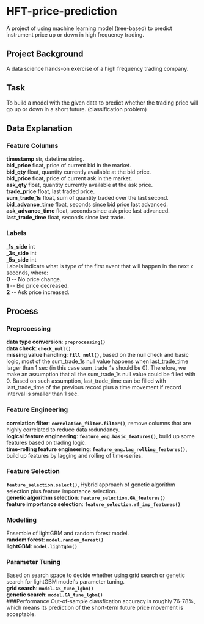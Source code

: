 # HFT-price-prediction
A project of using machine learning model (tree-based) to predict instrument price up or down in high frequency trading.

## Project Background
A data science hands-on exercise of a high frequency trading company. 

## Task
To build a model with the given data to predict whether the trading price will go up or down in a short future. (classification problem)

## Data Explanation
### Feature Columns
<b>timestamp</b>  str, datetime string.<br>
<b>bid_price</b>  float, price of current bid in the market.<br>
<b>bid_qty</b>  float, quantity currently available at the bid price.<br>
<b>bid_price</b>  float, price of current ask in the market.<br>
<b>ask_qty</b>  float, quantity currently available at the ask price.<br>
<b>trade_price</b>  float, last traded price.<br>
<b>sum_trade_1s</b>  float, sum of quantity traded over the last second.<br>
<b>bid_advance_time</b>  float, seconds since bid price last advanced.<br>
<b>ask_advance_time</b>  float, seconds since ask price last advanced.<br>
<b>last_trade_time</b>  float, seconds since last trade.<br>
### Labels
<b>_1s_side</b> int<br>
<b>_3s_side</b> int<br>
<b>_5s_side</b> int<br>
Labels indicate what is type of the first event that will happen in the next x seconds, where:<br>
<b>0</b> -- No price change.<br>
<b>1</b> -- Bid price decreased.<br>
<b>2</b> -- Ask price increased.<br>

## Process
### Preprocessing
<b>data type conversion</b>: **`preprocessing()`**<br>
<b>data check</b>: **`check_null()`**<br>
<b>missing value handling</b>: **`fill_null()`**,
based on the null check and basic logic, most of the sum_trade_1s null value happens when last_trade_time larger
than 1 sec (in this case sum_trade_1s should be 0). Therefore, we make an assumption that all the sum_trade_1s null
value could be filled with 0. Based on such assumption, last_trade_time can be filled with last_trade_time of the
previous record plus a time movement if record interval is smaller than 1 sec.
### Feature Engineering
<b>correlation filter</b>: **`correlation_filter.filter()`**, remove columns that are highly correlated to reduce data redundancy.<br>
<b>logical feature engineering</b>: **`feature_eng.basic_features()`**, build up some features based on trading logic.<br>
<b>time-rolling feature engineering</b>: **`feature_eng.lag_rolling_features()`**, build up features by lagging and rolling of time-series.<br>
### Feature Selection
**`feature_selection.select()`**, Hybrid approach of genetic algorithm selection plus feature importance selection.<br>
<b>genetic algorithm selection</b>: **`feature_selection.GA_features()`** <br>
<b>feature importance selection</b>: **`feature_selection.rf_imp_features()`** <br>
### Modelling
Ensemble of lightGBM and random forest model.<br>
<b>random forest</b>: **`model.random_forest()`** <br>
<b>lightGBM</b>: **`model.lightgbm()`** <br>
### Parameter Tuning
Based on search space to decide whether using grid search or genetic search for lightGBM model's parameter tuning.<br>
<b>grid search</b>: **`model.GS_tune_lgbm()`** <br>
<b>genetic search</b>: **`model.GA_tune_lgbm()`** <br>
###Performance
Out-of-sample classfication accuracy is roughly 76-78%, which means its prediction of the short-term future price movement is acceptable.
